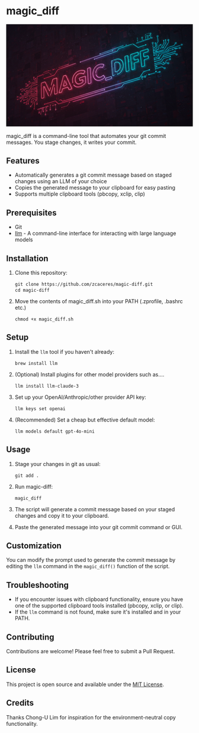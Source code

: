 # magic_diff

![magic_diff logo](logo.jpg)

magic_diff is a command-line tool that automates your git commit messages. You stage changes, it writes your commit.

## Features

- Automatically generates a git commit message based on staged changes using an LLM of your choice
- Copies the generated message to your clipboard for easy pasting
- Supports multiple clipboard tools (pbcopy, xclip, clip)

## Prerequisites

- Git
- [llm](https://github.com/simonw/llm) - A command-line interface for interacting with large language models

## Installation

1. Clone this repository:
   ```
   git clone https://github.com/zcaceres/magic-diff.git
   cd magic-diff
   ```

2. Move the contents of magic_diff.sh into your PATH (.zprofile, .bashrc etc.)
   ```
   chmod +x magic_diff.sh
   ```

## Setup

1. Install the `llm` tool if you haven't already:
   ```
   brew install llm
   ```

2. (Optional) Install plugins for other model providers such as....
    ```
    llm install llm-claude-3
    ```

2. Set up your OpenAI/Anthropic/other provider API key:
   ```
   llm keys set openai
   ```

3. (Recommended) Set a cheap but effective default model:
   ```
   llm models default gpt-4o-mini
   ```

## Usage

1. Stage your changes in git as usual:
   ```
   git add .
   ```

2. Run magic-diff:
   ```
   magic_diff
   ```

3. The script will generate a commit message based on your staged changes and copy it to your clipboard.

4. Paste the generated message into your git commit command or GUI.

## Customization

You can modify the prompt used to generate the commit message by editing the `llm` command in the `magic_diff()` function of the script.

## Troubleshooting

- If you encounter issues with clipboard functionality, ensure you have one of the supported clipboard tools installed (pbcopy, xclip, or clip).
- If the `llm` command is not found, make sure it's installed and in your PATH.

## Contributing

Contributions are welcome! Please feel free to submit a Pull Request.

## License

This project is open source and available under the [MIT License](LICENSE).

## Credits

Thanks Chong-U Lim for inspiration for the environment-neutral copy functionality.
